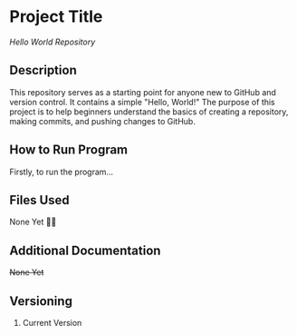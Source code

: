 # Project Title

*Hello World Repository* 

## Description 

This repository serves as a starting point for anyone new to GitHub and version control. It contains a simple "Hello, World!" The purpose of this project is to help beginners understand the basics of creating a repository, making commits, and pushing changes to GitHub.

## How to Run Program

Firstly, to run the program...

## Files Used

None Yet 💁‍♂️

## Additional Documentation

~~None Yet~~

## Versioning

1. Current Version
